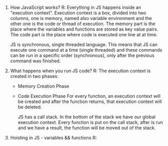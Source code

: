 1. How JavaScript works?
   R: Everything in JS happens inside an "execution context".
   Execution context is a box, divided into two columns, one is memory, named also variable environment and the other one is the code or thread of execution.
   The memory part is the place where the variables and functions are stored as key value pairs.
   The code part is the place where code is executed one line at at time.

   JS is synchronous, single threaded language. This means that JS can execute one command at a time (single threaded) and these commands can be run in a specific order (synchronous), only after the previous command was finished.

2. What happens when you run JS code?
   R: The execution context is created in two phases:

   - Memory Creation Phase
   - Code Execution Phase
     For every function, an execution context will be created and after the function returns, that execution context will be deleted.

     JS has a call stack. In the bottom of the stack we have our global execution context. Every function is put on the call stack, after is run and we have a result, the function will be moved out of the stack.

3. Hoisting in JS - variables && functions
   R:
